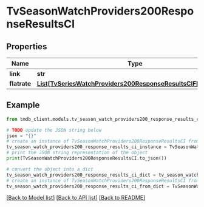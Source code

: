 # TvSeasonWatchProviders200ResponseResultsCI


## Properties

Name | Type | Description | Notes
------------ | ------------- | ------------- | -------------
**link** | **str** |  | [optional] 
**flatrate** | [**List[TvSeriesWatchProviders200ResponseResultsCIFlatrateInner]**](TvSeriesWatchProviders200ResponseResultsCIFlatrateInner.md) |  | [optional] 

## Example

```python
from tmdb_client.models.tv_season_watch_providers200_response_results_ci import TvSeasonWatchProviders200ResponseResultsCI

# TODO update the JSON string below
json = "{}"
# create an instance of TvSeasonWatchProviders200ResponseResultsCI from a JSON string
tv_season_watch_providers200_response_results_ci_instance = TvSeasonWatchProviders200ResponseResultsCI.from_json(json)
# print the JSON string representation of the object
print(TvSeasonWatchProviders200ResponseResultsCI.to_json())

# convert the object into a dict
tv_season_watch_providers200_response_results_ci_dict = tv_season_watch_providers200_response_results_ci_instance.to_dict()
# create an instance of TvSeasonWatchProviders200ResponseResultsCI from a dict
tv_season_watch_providers200_response_results_ci_from_dict = TvSeasonWatchProviders200ResponseResultsCI.from_dict(tv_season_watch_providers200_response_results_ci_dict)
```
[[Back to Model list]](../README.md#documentation-for-models) [[Back to API list]](../README.md#documentation-for-api-endpoints) [[Back to README]](../README.md)


